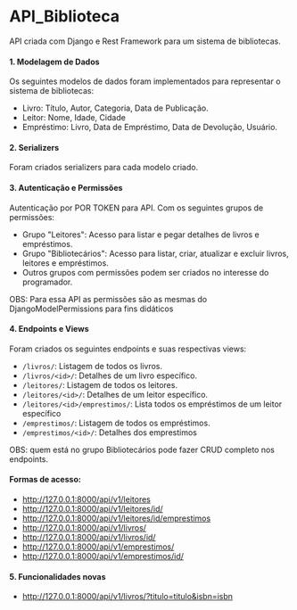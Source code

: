 # API_Biblioteca
API criada com Django e Rest Framework para um sistema de bibliotecas.


#### 1. Modelagem de Dados

Os seguintes modelos de dados foram implementados para representar o sistema de bibliotecas:

- Livro: Título, Autor, Categoria, Data de Publicação.
- Leitor: Nome, Idade, Cidade
- Empréstimo: Livro, Data de Empréstimo, Data de Devolução, Usuário.

#### 2. Serializers

Foram criados serializers para cada modelo criado. 

#### 3. Autenticação e Permissões

Autenticação por POR TOKEN para API. Com os seguintes grupos de permissões:

- Grupo "Leitores": Acesso para listar e pegar detalhes de livros e empréstimos.
- Grupo "Bibliotecários": Acesso para listar, criar, atualizar e excluir livros, leitores e empréstimos.
- Outros grupos com permissões podem ser criados no interesse do programador.

OBS: Para essa API as permissões são as mesmas do DjangoModelPermissions para fins didáticos

#### 4. Endpoints e Views

Foram criados os seguintes endpoints e suas respectivas views:

- `/livros/`: Listagem de todos os livros. 
- `/livros/<id>/`: Detalhes de um livro específico. 
- `/leitores/`: Listagem de todos os leitores. 
- `/leitores/<id>/`: Detalhes de um leitor específico. 
- `/leitores/<id>/emprestimos/`: Lista todos os empréstimos de um leitor específico 
- `/emprestimos/`: Listagem de todos os empréstimos. 
- `/emprestimos/<id>/`: Detalhes dos emprestimos

OBS: quem está no grupo Bibliotecários pode fazer CRUD completo nos endpoints.

#### Formas de acesso:
- http://127.0.0.1:8000/api/v1/leitores
- http://127.0.0.1:8000/api/v1/leitores/id/
- http://127.0.0.1:8000/api/v1/leitores/id/emprestimos
- http://127.0.0.1:8000/api/v1/livros/
- http://127.0.0.1:8000/api/v1/livros/id/
- http://127.0.0.1:8000/api/v1/emprestimos/
- http://127.0.0.1:8000/api/v1/emprestimos/id/

#### 5. Funcionalidades novas

- http://127.0.0.1:8000/api/v1/livros/?titulo=titulo&isbn=isbn
